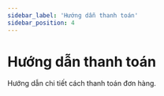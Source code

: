 ```yaml
---
sidebar_label: 'Hướng dẫn thanh toán'
sidebar_position: 4
---
```


# Hướng dẫn thanh toán

Hướng dẫn chi tiết cách thanh toán đơn hàng.